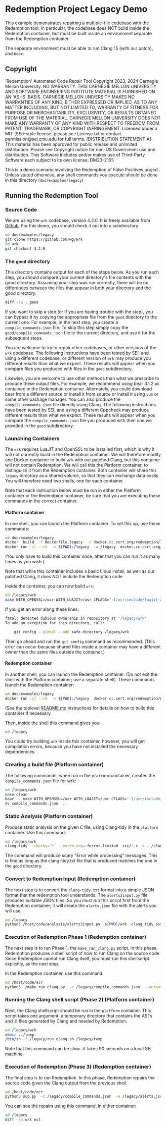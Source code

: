 # Redemption Project Legacy Demo

This example demonstrates repairing a multiple-file codebase with the Redemption tool. In particular, the codebase does NOT build inside the Redemption container, but must be built inside an environment separate from the Redemption container.

The separate environment must be able to run Clang 15 (with our patch), and `bear`.

## Copyright

<legal>
'Redemption' Automated Code Repair Tool
Copyright 2023, 2024 Carnegie Mellon University.
NO WARRANTY. THIS CARNEGIE MELLON UNIVERSITY AND SOFTWARE ENGINEERING
INSTITUTE MATERIAL IS FURNISHED ON AN 'AS-IS' BASIS. CARNEGIE MELLON
UNIVERSITY MAKES NO WARRANTIES OF ANY KIND, EITHER EXPRESSED OR IMPLIED,
AS TO ANY MATTER INCLUDING, BUT NOT LIMITED TO, WARRANTY OF FITNESS FOR
PURPOSE OR MERCHANTABILITY, EXCLUSIVITY, OR RESULTS OBTAINED FROM USE OF
THE MATERIAL. CARNEGIE MELLON UNIVERSITY DOES NOT MAKE ANY WARRANTY OF ANY
KIND WITH RESPECT TO FREEDOM FROM PATENT, TRADEMARK, OR COPYRIGHT
INFRINGEMENT.
Licensed under a MIT (SEI)-style license, please see License.txt or
contact permission@sei.cmu.edu for full terms.
[DISTRIBUTION STATEMENT A] This material has been approved for public
release and unlimited distribution.  Please see Copyright notice for
non-US Government use and distribution.
This Software includes and/or makes use of Third-Party Software each
subject to its own license.
DM23-2165
</legal>

This is a demo scenario involving the Redemption of False Positives project.  Unless stated otherwise, any shell commands you execute should be done in this directory (`doc/examples/legacy`)

## Running the Redemption Tool
### Source Code

We are using the `wrk` codebase, version 4.2.0. It is freely available from [Github](https://github.com/wg/wrk).  For this demo, you should check it out into a subdirectory:

``` sh
cd doc/examples/legacy
git clone https://github.com/wg/wrk
cd wrk
git checkout 4.2.0
```

### The `good` directory

This directory contains output for each of the steps below. As you run each step, you should compare your current directory's file contents with the good directory. Assuming your step was run correctly, there will be no differences between the files that appear in both your directory and the good directory.

``` sh
diff -ru . good
```

If you want to skip a step (or if you are having trouble with the step), you can bypass it by copying the appropriate file from the `good` directory to the current one. For example, in the next step, you create a `compile_commands.json` file.  To skip this step simply copy the `good/compile_commands.json` file to the current directory, and use it for the subsequent steps.

You are welcome to try to repair other codebases, or other versions of the `wrk` codebase.  The following instructions have been tested by SEI, and using a different codebase, or different version of `wrk` may produce you different results than what we expect. These results will appear when you compare files you produced with files in the `good` subdirectory.

Likewise, you are welcome to use other methods than what we prescribe to produce these output files. For example, we recommend using bear 3.1.2 as contained in the Redemption container. Alternately, you could download bear from a different source or install it from source or install it using `yum` or some other package manager.  You can also produce the `compile_commands.json` file directly using Clang.  The following instructions have been tested by SEI, and using a different Cppcheck may produce different results than what we expect. These results will appear when you compare the `compile_commands.json` file you produced with then one we provided in the `good` subdirectory.

### Launching Containers

The `wrk` requires LuaJIT and OpenSSL to be installed first, which is why it will not currently build in the Redemption container.  We will therefore modify one Docker container to build `wrk` with our patched Clang, but this container will not contain Redemption. We will call this the Platform container, to distinguish it from the Redemption container.  Both container will share this `legacy` directory as a shared volume, so that they can exchange data easily.  You will therefore need two shells, one for each container.

Note that each instruction below must be run in either the Platform container or the Redemtpion container, be sure that you are executing these commands in the correct container.

#### Platform container

In one shell, you can launch the Platform container. To set this up, use these commands:

``` sh
cd doc/examples/legacy
docker  build  -f Dockerfile.legacy  -t docker.cc.cert.org/redemption/legacy  .
docker run -it --rm  -v ${PWD}:/legacy  -w /legacy  docker.cc.cert.org/redemption/legacy  bash
```

(You only have to build this container once, after that you can run it as many times as you wish.)

Note that while this container includes a basic Linux install, as well as our patched Clang, it does NOT include the Redemption code.

Inside the container, you can now build `wrk`:

``` sh
cd /legacy/wrk 
make WITH_OPENSSL=/usr WITH_LUAJIT=/usr CFLAGS="-I/usr/include/luajit-2.1 "
```

If you get an error along these lines:

``` sh
fatal: detected dubious ownership in repository at '/legacy/wrk'
To add an exception for this directory, call:

	git config --global --add safe.directory /legacy/wrk
```

Then go ahead and run the `git config` command as recommended. (This error can occur because shared files inside a container may have a different owner than the same files outside the container.)

#### Redemption container

In another shell, you can launch the Redemption container. (Do not exit the shell with the Platform container; use a separate shell). These commands launch the Redemption container:

``` sh
cd doc/examples/legacy
docker run -it --rm  -v ${PWD}:/legacy  docker.cc.cert.org/redemption/distrib  bash 
```

(See the toplevel [README.md](../../../README.md) instructions for details on how to build this container if necessary.

Then, inside the shell this command gives you:

``` sh
cd /legacy
```

You could try building `wrk` inside this container, however, you will get compilation errors, because you have not installed the necessary dependencies.

### Creating a build file (Platform container)

The following commands, when run in the `platform` container, creates the `compile_commands.json` file for wrk:

``` sh
cd /legacy/wrk
make clean
bear -- make WITH_OPENSSL=/usr WITH_LUAJIT=/usr CFLAGS="-I/usr/include/luajit-2.1 "
mv compile_commands.json  ..
```

### Static Analysis (Platform container)

Produce static analysis on the given C file, using Clang-tidy in the `platform` container.  Use this command:

``` sh
cd /legacy/wrk
clang-tidy  -checks='*'  -extra-arg=-ferror-limit=0  src/*.c  > ../clang-tidy.txt
```

The command will produce scary "Error while processing" messages. This is fine as long as the clang-tidy.txt file that is produced matches the one in the `good` directory.

### Convert to Redemption Input (Redemption container)

The next step is to convert the `clang-tidy.txt` format into a simple JSON format that the redemption tool understands. The `alerts2input.py` file produces suitable JSON files. So you must run this script first from the Redemption container; it will create the `alerts.json` file with the alerts you will use.

``` sh
cd /legacy
python3 /host/code/analysis/alerts2input.py  ${PWD}/wrk  clang_tidy_oss  clang-tidy.txt  alerts.json
```

### Execution of Redemption Phase 1 (Redemption container)

The next step is to run Phase 1, the `make_run_clang.py` script. In this phase, Redemption produces a shell script of how to run Clang on the source code.  Since Redemption cannot run Clang itself, you must run this shellscript explicitly, as the next step.

In the Redemption container, use this command:

```sh
cd /host/code/acr
python3 ./make_run_clang.py  -c /legacy/compile_commands.json  --output-clang-script /legacy/run_clang.sh
```

### Running the Clang shell script (Phase 2) (Platform container)

Next, the Clang shellscript should be run in the `platform` container. This script takes one argument: a temporary directory that contains the ASTs and .ll files generated by Clang and needed by Redemption.

```sh
cd /legacy/wrk
mkdir ../temp
/bin/sh -f /legacy/run_clang.sh /legacy/temp
```

Note that this command can be slow...it takes 90 seconds on a local SEI machine.

### Execution of Redemption (Phase 3) (Redemption container)

The final step is to run Redemption.  In this phase, Redemption repairs the source code given the Clang output from the previous shell.

```sh
cd /host/code/acr
python3 sup.py  -c /legacy/compile_commands.json  -a /legacy/alerts.json  -b /legacy/wrk  --raw-ast-dir /legacy/temp  --repaired-src /legacy/out
```

You can see the repairs using this command, in either container:

```sh
cd /legacy
diff -ru wrk out
```
